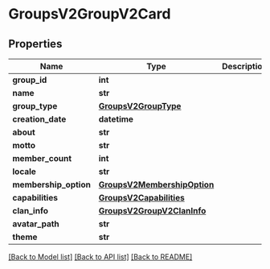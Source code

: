 # GroupsV2GroupV2Card

## Properties
Name | Type | Description | Notes
------------ | ------------- | ------------- | -------------
**group_id** | **int** |  | [optional] 
**name** | **str** |  | [optional] 
**group_type** | [**GroupsV2GroupType**](GroupsV2GroupType.md) |  | [optional] 
**creation_date** | **datetime** |  | [optional] 
**about** | **str** |  | [optional] 
**motto** | **str** |  | [optional] 
**member_count** | **int** |  | [optional] 
**locale** | **str** |  | [optional] 
**membership_option** | [**GroupsV2MembershipOption**](GroupsV2MembershipOption.md) |  | [optional] 
**capabilities** | [**GroupsV2Capabilities**](GroupsV2Capabilities.md) |  | [optional] 
**clan_info** | [**GroupsV2GroupV2ClanInfo**](GroupsV2GroupV2ClanInfo.md) |  | [optional] 
**avatar_path** | **str** |  | [optional] 
**theme** | **str** |  | [optional] 

[[Back to Model list]](../README.md#documentation-for-models) [[Back to API list]](../README.md#documentation-for-api-endpoints) [[Back to README]](../README.md)



